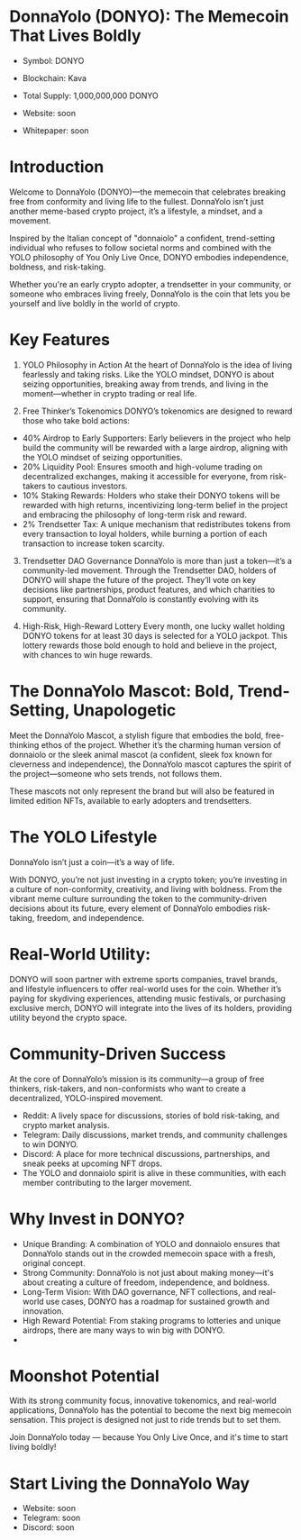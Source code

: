 # DonnaYolo (DONYO): The Memecoin That Lives Boldly
- Symbol: DONYO
- Blockchain: Kava
- Total Supply: 1,000,000,000 DONYO

- Website: soon
- Whitepaper: soon

# Introduction
Welcome to DonnaYolo (DONYO)—the memecoin that celebrates breaking free from conformity and living life to the fullest. DonnaYolo isn’t just another meme-based crypto project, it’s a lifestyle, a mindset, and a movement.

Inspired by the Italian concept of "donnaiolo" a confident, trend-setting individual who refuses to follow societal norms and combined with the YOLO philosophy of You Only Live Once, DONYO embodies independence, boldness, and risk-taking.

Whether you're an early crypto adopter, a trendsetter in your community, or someone who embraces living freely, DonnaYolo is the coin that lets you be yourself and live boldly in the world of crypto.

# Key Features
1. YOLO Philosophy in Action
At the heart of DonnaYolo is the idea of living fearlessly and taking risks. Like the YOLO mindset, DONYO is about seizing opportunities, breaking away from trends, and living in the moment—whether in crypto trading or real life.

2. Free Thinker’s Tokenomics
DONYO’s tokenomics are designed to reward those who take bold actions:

  - 40% Airdrop to Early Supporters: Early believers in the project who help build the community will be rewarded with a large airdrop, aligning with the YOLO mindset of seizing opportunities.
  - 20% Liquidity Pool: Ensures smooth and high-volume trading on decentralized exchanges, making it accessible for everyone, from risk-takers to cautious investors.
  - 10% Staking Rewards: Holders who stake their DONYO tokens will be rewarded with high returns, incentivizing long-term belief in the project and embracing the philosophy of long-term risk and reward.
  - 2% Trendsetter Tax: A unique mechanism that redistributes tokens from every transaction to loyal holders, while burning a portion of each transaction to increase token scarcity.
3. Trendsetter DAO Governance
DonnaYolo is more than just a token—it’s a community-led movement. Through the Trendsetter DAO, holders of DONYO will shape the future of the project. They’ll vote on key decisions like partnerships, product features, and which charities to support, ensuring that DonnaYolo is constantly evolving with its community.

4. High-Risk, High-Reward Lottery
Every month, one lucky wallet holding DONYO tokens for at least 30 days is selected for a YOLO jackpot. This lottery rewards those bold enough to hold and believe in the project, with chances to win huge rewards.

# The DonnaYolo Mascot: Bold, Trend-Setting, Unapologetic
Meet the DonnaYolo Mascot, a stylish figure that embodies the bold, free-thinking ethos of the project. Whether it’s the charming human version of donnaiolo or the sleek animal mascot (a confident, sleek fox known for cleverness and independence), the DonnaYolo mascot captures the spirit of the project—someone who sets trends, not follows them.

These mascots not only represent the brand but will also be featured in limited edition NFTs, available to early adopters and trendsetters.

# The YOLO Lifestyle
DonnaYolo isn’t just a coin—it’s a way of life.

With DONYO, you’re not just investing in a crypto token; you’re investing in a culture of non-conformity, creativity, and living with boldness. From the vibrant meme culture surrounding the token to the community-driven decisions about its future, every element of DonnaYolo embodies risk-taking, freedom, and independence.

# Real-World Utility:
DONYO will soon partner with extreme sports companies, travel brands, and lifestyle influencers to offer real-world uses for the coin. Whether it’s paying for skydiving experiences, attending music festivals, or purchasing exclusive merch, DONYO will integrate into the lives of its holders, providing utility beyond the crypto space.

# Community-Driven Success
At the core of DonnaYolo’s mission is its community—a group of free thinkers, risk-takers, and non-conformists who want to create a decentralized, YOLO-inspired movement.

- Reddit: A lively space for discussions, stories of bold risk-taking, and crypto market analysis.
- Telegram: Daily discussions, market trends, and community challenges to win DONYO.
- Discord: A place for more technical discussions, partnerships, and sneak peeks at upcoming NFT drops.
- The YOLO and donnaiolo spirit is alive in these communities, with each member contributing to the larger movement.

# Why Invest in DONYO?
- Unique Branding: A combination of YOLO and donnaiolo ensures that DonnaYolo stands out in the crowded memecoin space with a fresh, original concept.
- Strong Community: DonnaYolo is not just about making money—it's about creating a culture of freedom, independence, and boldness.
- Long-Term Vision: With DAO governance, NFT collections, and real-world use cases, DONYO has a roadmap for sustained growth and innovation.
- High Reward Potential: From staking programs to lotteries and unique airdrops, there are many ways to win big with DONYO.
- 
# Moonshot Potential
With its strong community focus, innovative tokenomics, and real-world applications, DonnaYolo has the potential to become the next big memecoin sensation. This project is designed not just to ride trends but to set them.

Join DonnaYolo today — because You Only Live Once, and it's time to start living boldly!

# Start Living the DonnaYolo Way
- Website: soon
- Telegram: soon
- Discord: soon
